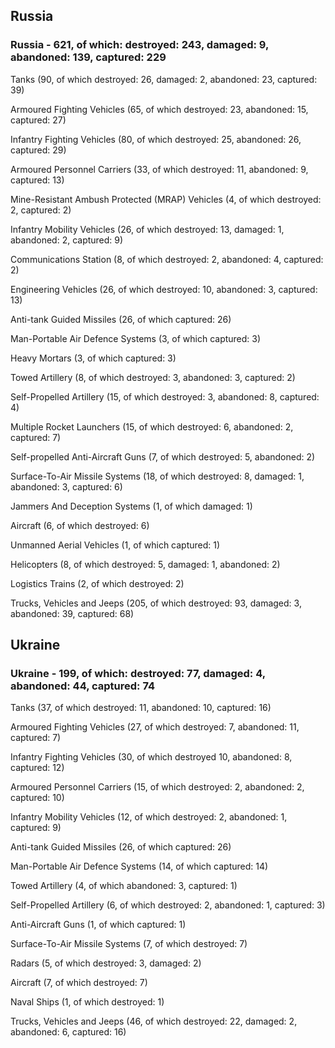 
 
 ## Russia
 
 ### Russia - 621, of which: destroyed: 243, damaged: 9, abandoned: 139, captured: 229

 

 

 Tanks (90, of which destroyed: 26, damaged: 2, abandoned: 23, captured: 39)

 Armoured Fighting Vehicles (65, of which destroyed: 23, abandoned: 15, captured: 27)

 Infantry Fighting Vehicles (80, of which destroyed: 25, abandoned: 26, captured: 29)

 Armoured Personnel Carriers (33, of which destroyed: 11, abandoned: 9, captured: 13)

 Mine-Resistant Ambush Protected (MRAP) Vehicles (4, of which destroyed: 2, captured: 2)

 Infantry Mobility Vehicles (26, of which destroyed: 13, damaged: 1, abandoned: 2, captured: 9)

 Communications Station (8, of which destroyed: 2, abandoned: 4, captured: 2)

 Engineering Vehicles (26, of which destroyed: 10, abandoned: 3, captured: 13)

 Anti-tank Guided Missiles (26, of which captured: 26)

 Man-Portable Air Defence Systems (3, of which captured: 3)

 Heavy Mortars (3, of which captured: 3)

 Towed Artillery (8, of which destroyed: 3, abandoned: 3, captured: 2)

 Self-Propelled Artillery (15, of which destroyed: 3, abandoned: 8, captured: 4)

 Multiple Rocket Launchers (15, of which destroyed: 6, abandoned: 2, captured: 7)

 Self-propelled Anti-Aircraft Guns (7, of which destroyed: 5, abandoned: 2)

 Surface-To-Air Missile Systems (18, of which destroyed: 8, damaged: 1, abandoned: 3, captured: 6)

 Jammers And Deception Systems (1, of which damaged: 1)

 Aircraft (6, of which destroyed: 6)

 Unmanned Aerial Vehicles (1, of which captured: 1)

 Helicopters (8, of which destroyed: 5, damaged: 1, abandoned: 2)

 Logistics Trains (2, of which destroyed: 2)

 Trucks, Vehicles and Jeeps (205, of which destroyed: 93, damaged: 3, abandoned: 39, captured: 68)

 
 
 ## Ukraine
 
 ### Ukraine - 199, of which: destroyed: 77, damaged: 4, abandoned: 44, captured: 74

 

 

 Tanks (37, of which destroyed: 11, abandoned: 10, captured: 16)

 Armoured Fighting Vehicles (27, of which destroyed: 7, abandoned: 11, captured: 7)

 Infantry Fighting Vehicles (30, of which destroyed 10, abandoned: 8, captured: 12)

 Armoured Personnel Carriers (15, of which destroyed: 2, abandoned: 2, captured: 10)

 Infantry Mobility Vehicles (12, of which destroyed: 2, abandoned: 1, captured: 9)

 Anti-tank Guided Missiles (26, of which captured: 26)

 Man-Portable Air Defence Systems (14, of which captured: 14)

 Towed Artillery (4, of which abandoned: 3, captured: 1)

 Self-Propelled Artillery (6, of which destroyed: 2, abandoned: 1, captured: 3)

 Anti-Aircraft Guns (1, of which captured: 1)

 Surface-To-Air Missile Systems (7, of which destroyed: 7)

 

 

 Radars (5, of which destroyed: 3, damaged: 2)

 Aircraft (7, of which destroyed: 7)

 Naval Ships (1, of which destroyed: 1)

 Trucks, Vehicles and Jeeps (46, of which destroyed: 22, damaged: 2, abandoned: 6, captured: 16)

